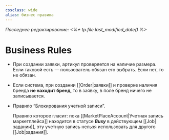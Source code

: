 ```yaml
---
cssclass: wide
alias: бизнес правила
---
```


*Последнее редактирование: <%+ tp.file.last_modified_date() %>*

# Business Rules


- При создании заявки, артикул проверяется на наличие размера. Если таковой есть — пользователь обязан его выбрать. Если нет, то не обязан. 

- Если система, при создании [[Order|заявки]] и проверке наличия бренда **не находит бренд**, то в заявку, в поле бренд ничего не записывается. 

- Правило “Блокирования учетной записи”.
  
  Правило которое гласит: пока [[MarketPlaceAccount|Учетная запись маркетплейса]] находится в статусе ***Busy*** в действующем [[Job|задании]], эту учетную запись нельзя использовать для другого [[Job|задания]]. 